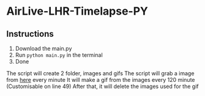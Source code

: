 # AirLive-LHR-Timelapse-PY

## Instructions

1. Download the main.py
2. Run `python main.py` in the terminal
3. Done


The script will create 2 folder, images and gifs
The script will grab a image from [here](https://assets4.webcam.io/w/MmqrKM/latest.jpg) every minute
It will make a gif from the images every 120 minute (Customisable on line 49)
After that, it will delete the images used for the gif
